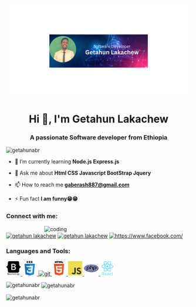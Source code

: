 ![logo](https://github.com/getahunabr/getahunabr/blob/main/Add%20a%20heading.png)
<h1 align="center">Hi 👋, I'm Getahun Lakachew</h1>
<h3 align="center">A passionate Software developer from Ethiopia</h3>

<p align="left"> <img src="https://komarev.com/ghpvc/?username=getahunabr&label=Profile%20views&color=0e75b6&style=flat" alt="getahunabr" /> </p>

- 🌱 I’m currently learning **Node.js Express.js**

- 💬 Ask me about **Html CSS Javascript BootStrap Jquery**

- 📫 How to reach me **gaberash887@gmail.com**

- ⚡ Fun fact **I am funny😁😁**

<h3 align="left">Connect with me:</h3>

<img align="right" alt="coding" width="400" src="https://camo.githubusercontent.com/cae12fddd9d6982901d82580bdf321d81fb299141098ca1c2d4891870827bf17/68747470733a2f2f6d69726f2e6d656469756d2e636f6d2f6d61782f313336302f302a37513379765349765f7430696f4a2d5a2e676966">

<p align="left">
<a href="https://twitter.com/getahun lakachew" target="blank"><img align="center" src="https://raw.githubusercontent.com/rahuldkjain/github-profile-readme-generator/master/src/images/icons/Social/twitter.svg" alt="getahun lakachew" height="30" width="40" /></a>
<a href="https://linkedin.com/in/getahun lakachew" target="blank"><img align="center" src="https://raw.githubusercontent.com/rahuldkjain/github-profile-readme-generator/master/src/images/icons/Social/linked-in-alt.svg" alt="getahun lakachew" height="30" width="40" /></a>
<a href="https://fb.com/https://www.facebook.com/" target="blank"><img align="center" src="https://raw.githubusercontent.com/rahuldkjain/github-profile-readme-generator/master/src/images/icons/Social/facebook.svg" alt="https://www.facebook.com/" height="30" width="40" /></a>
</p>

<h3 align="left">Languages and Tools:</h3>
<p align="left"> <a href="https://getbootstrap.com" target="_blank" rel="noreferrer"> <img src="https://raw.githubusercontent.com/devicons/devicon/master/icons/bootstrap/bootstrap-plain-wordmark.svg" alt="bootstrap" width="40" height="40"/> </a> <a href="https://www.w3schools.com/css/" target="_blank" rel="noreferrer"> <img src="https://raw.githubusercontent.com/devicons/devicon/master/icons/css3/css3-original-wordmark.svg" alt="css3" width="40" height="40"/> </a> <a href="https://git-scm.com/" target="_blank" rel="noreferrer"> <img src="https://www.vectorlogo.zone/logos/git-scm/git-scm-icon.svg" alt="git" width="40" height="40"/> </a> <a href="https://www.w3.org/html/" target="_blank" rel="noreferrer"> <img src="https://raw.githubusercontent.com/devicons/devicon/master/icons/html5/html5-original-wordmark.svg" alt="html5" width="40" height="40"/> </a> <a href="https://developer.mozilla.org/en-US/docs/Web/JavaScript" target="_blank" rel="noreferrer"> <img src="https://raw.githubusercontent.com/devicons/devicon/master/icons/javascript/javascript-original.svg" alt="javascript" width="40" height="40"/> </a> <a href="https://www.php.net" target="_blank" rel="noreferrer"> <img src="https://raw.githubusercontent.com/devicons/devicon/master/icons/php/php-original.svg" alt="php" width="40" height="40"/> </a> <a href="https://reactjs.org/" target="_blank" rel="noreferrer"> <img src="https://raw.githubusercontent.com/devicons/devicon/master/icons/react/react-original-wordmark.svg" alt="react" width="40" height="40"/> </a> </p>

<p><img align="left" src="https://github-readme-stats.vercel.app/api/top-langs?username=getahunabr&show_icons=true&locale=en&layout=compact" alt="getahunabr" /></p>

<p>&nbsp;<img align="center" src="https://github-readme-stats.vercel.app/api?username=getahunabr&show_icons=true&locale=en" alt="getahunabr" /></p>

<p><img align="center" src="https://github-readme-streak-stats.herokuapp.com/?user=getahunabr&" alt="getahunabr" /></p>
